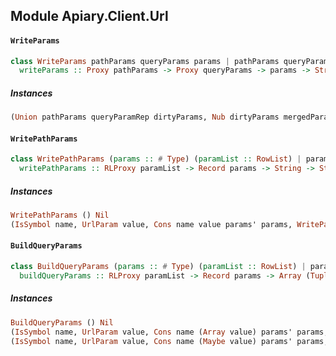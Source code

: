 ## Module Apiary.Client.Url

#### `WriteParams`

``` purescript
class WriteParams pathParams queryParams params | pathParams queryParams -> params where
  writeParams :: Proxy pathParams -> Proxy queryParams -> params -> String -> String
```

##### Instances
``` purescript
(Union pathParams queryParamRep dirtyParams, Nub dirtyParams mergedParams, RowToList pathParams pathParamList, RowToList queryParams queryParamList, WritePathParams pathParams pathParamList, BuildQueryParams queryParamRep queryParamList) => WriteParams (Record pathParams) (Record queryParams) (Record mergedParams)
```

#### `WritePathParams`

``` purescript
class WritePathParams (params :: # Type) (paramList :: RowList) | paramList -> params where
  writePathParams :: RLProxy paramList -> Record params -> String -> String
```

##### Instances
``` purescript
WritePathParams () Nil
(IsSymbol name, UrlParam value, Cons name value params' params, WritePathParams params' paramTail) => WritePathParams params (Cons name value paramTail)
```

#### `BuildQueryParams`

``` purescript
class BuildQueryParams (params :: # Type) (paramList :: RowList) | paramList -> params where
  buildQueryParams :: RLProxy paramList -> Record params -> Array (Tuple String String)
```

##### Instances
``` purescript
BuildQueryParams () Nil
(IsSymbol name, UrlParam value, Cons name (Array value) params' params, BuildQueryParams params' paramTail) => BuildQueryParams params (Cons name (Array value) paramTail)
(IsSymbol name, UrlParam value, Cons name (Maybe value) params' params, BuildQueryParams params' paramTail) => BuildQueryParams params (Cons name value paramTail)
```


